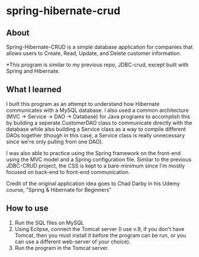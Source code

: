 # spring-hibernate-crud

## About
Spring-Hibernate-CRUD is a simple database application for companies that allows users to Create, Read, Update, and Delete customer information.

*This program is similar to my previous repo, JDBC-crud, except built with Spring and Hibernate.

## What I learned

I built this program as an attempt to understand how Hibernate communicates with a MySQL database. I also used a common architecture (MVC -> Service -> DAO -> Database) for Java programs to accomplish this by building a seperate CustomerDAO class to communicate directly with the database while also building a Service class as a way to compile different DAOs together (though in this case, a Service class is really unnecessary since we're only pulling from one DAO).

I was also able to practice using the Spring framework on the front-end using the MVC model and a Spring configuration file. Similar to the previous JDBC-CRUD project, the CSS is kept to a bare-minimum since I'm mostly focused on back-end to front-end communication.


Credit of the original application idea goes to Chad Darby in his Udemy course, "Spring & Hibernate for Beginners"

## How to use
1. Run the SQL files on MySQL
2. Using Eclipse, connect the Tomcat server (I use v.9, if you don't have Tomcat, then you must install it before the program can be run, or you can use a different web-server of your choice).
3. Run the program in the Tomcat server. 
